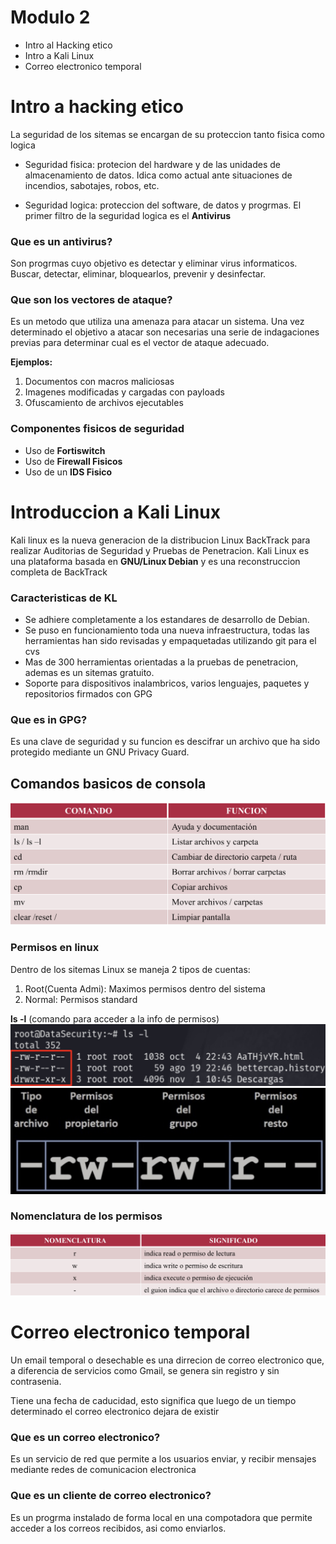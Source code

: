 # Modulo 2
* Intro al Hacking etico
* Intro a Kali Linux
* Correo electronico temporal

# Intro a hacking etico
La seguridad de los sitemas se encargan de su proteccion tanto fisica como logica
* Seguridad fisica: protecion del hardware y de las unidades de almacenamiento de datos. Idica como actual ante situaciones de incendios, sabotajes, robos, etc.
  
* Seguridad logica: proteccion del software, de datos y progrmas. El primer filtro de la seguridad logica es el **Antivirus**

### Que es un antivirus?
Son progrmas cuyo objetivo es detectar y eliminar virus informaticos. Buscar, detectar, eliminar, bloquearlos, prevenir y desinfectar.

### Que son los vectores de ataque?
Es un metodo que utiliza una amenaza para atacar un sistema. Una vez determinado el objetivo a atacar son necesarias una serie de indagaciones previas para determinar cual es el vector de ataque adecuado.

**Ejemplos:** 
1. Documentos con macros maliciosas
2. Imagenes modificadas y cargadas con payloads
3. Ofuscamiento de archivos ejecutables
   
### Componentes fisicos de seguridad
* Uso de **Fortiswitch**
* Uso de **Firewall Fisicos**
* Uso de un **IDS Fisico**

# Introduccion a Kali Linux
Kali linux es la nueva generacion de la distribucion Linux BackTrack para realizar Auditorias de Seguridad y Pruebas de Penetracion. Kali Linux es una plataforma basada en **GNU/Linux Debian** y es una reconstruccion completa de BackTrack

### Caracteristicas de KL
* Se adhiere completamente a los estandares de desarrollo de Debian. 
* Se puso en funcionamiento toda una nueva infraestructura, todas las herramientas han sido revisadas y empaquetadas utilizando git para el cvs
* Mas de 300 herramientas orientadas a la pruebas de penetracion, ademas es un sitemas gratuito.
* Soporte para dispositivos inalambricos, varios lenguajes, paquetes y repositorios firmados con GPG

### Que es in GPG?
Es una clave de seguridad y su funcion es descifrar un archivo que ha sido protegido mediante un GNU Privacy Guard.

## Comandos basicos de consola
![](Doc/comadosBasicosKL.jpg)
### Permisos en linux
Dentro de los sitemas Linux se maneja 2 tipos de cuentas:
1. Root(Cuenta Admi): Maximos permisos dentro del sistema
2. Normal: Permisos standard

**ls -l** (comando para acceder a la info de permisos)
![](Doc/1.jpg)
![](Doc/2.jpg)
### Nomenclatura de los permisos
![](Doc/3.jpg)

# Correo electronico temporal
Un email temporal o desechable es una dirrecion de correo electronico que, a diferencia de servicios como Gmail, se genera sin registro y sin contrasenia.

Tiene una fecha de caducidad, esto significa que luego de un tiempo determinado el correo electronico dejara de existir
### Que es un correo electronico?
Es un servicio de red que permite a los usuarios enviar, y recibir mensajes mediante redes de comunicacion electronica
### Que es un cliente de correo electronico?
Es un progrma instalado de forma local en una compotadora que permite acceder a los correos recibidos, asi como enviarlos.
